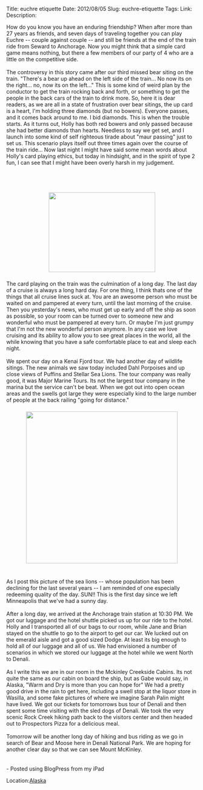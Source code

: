 Title: euchre etiquette
Date: 2012/08/05
Slug: euchre-etiquette
Tags: 
Link: 
Description: 


How do you know you have an enduring friendship?  When after more than 27 years as friends, and seven days of traveling together you can play Euchre -- couple against couple -- and still be friends at the end of the train ride from Seward to Anchorage.  Now you might think that a simple card game means nothing, but there a few members of our party of 4 who are a little on the competitive side.<br /><br />The controversy in this story came after our third missed bear siting on the train.  "There's a bear up ahead on the left side of the train... No now its on the right... no, now its on the left..."  This is some kind of weird plan by the conductor to get the train rocking back and forth, or something to get the people in the back cars of the train to drink more.  So, here it is dear readers, as we are all in a state of frustration over bear sitings, the up card is a heart, I'm holding three diamonds (but no bowers).  Everyone passes, and it comes back around to me.  I bid diamonds.  This is when the trouble starts.  As it turns out, Holly has both red bowers and only passed because she had better diamonds than hearts.  Needless to say we get set, and I launch into some kind of self righteous tirade about "maur passing" just to set us.  This scenario plays itself out three times again over the course of the train ride...  Now last night I might have said some mean words about Holly's card playing ethics, but today in hindsight, and in the spirit of type 2 fun, I can see that I might have been overly harsh in my judgement.<br /><br /><br /><br /><center><a href='https://picasaweb.google.com/116433235603763796408/InstantUpload#5773054740292003042'><img src='https://lh3.googleusercontent.com/--QmjSY4dcis/UB4Cswf9ZOI/AAAAAAAAAuI/29IDXmbLkyc/s288/1.jpg' border='0' width='281' height='210' style='margin:5px'></a></center><br />The card playing on the train was the culmination of a long day.  The last day of a cruise is always a long hard day.  For one thing, I think thats one of the things that all cruise lines suck at.  You are an awesome person who must be waited on and pampered at every turn, until the last morning of the cruise.  Then you yesterday's news, who must get up early and off the ship as soon as possible, so your room can be turned over to someone new and wonderful who must be pampered at every turn.   Or maybe I'm just grumpy that I'm not the new wonderful person anymore.  In any case we love cruising and its ability to allow you to see great places in the world, all the while knowing that you have a safe comfortable place to eat and sleep each night.<br /><br />We spent our day on a Kenai Fjord tour.   We had another day of wildlife sitings.  The new animals we saw today included Dahl Porpoises and up close views of Puffins and Stellar Sea Lions.  The tour company was really good, it was Major Marine Tours.  Its not the largest tour company in the marina but the service can't be beat.  When we got out into open ocean areas and the swells got large they were especially kind to the large number of people at the back railing "going for distance."<br /><br /><center><a href='https://picasaweb.google.com/116433235603763796408/InstantUpload#5773054789764538754'><img src='https://lh5.googleusercontent.com/-WzbeE1A-HNE/UB4CvozIYYI/AAAAAAAAAuQ/qVkFepDPMzA/s288/0.jpg' border='0' width='400' height='400' style='margin:5px'></a></center><br /><br />As I post this picture of the sea lions -- whose population has been declining for the last several years -- I am reminded of one especially redeeming quality of the day.  SUN!! This is the first day since we left Minneapolis that we've had a sunny day.<br /><br />After a long day, we arrived at the Anchorage train station at 10:30 PM.  We got our luggage and the hotel shuttle picked us up for our ride to the hotel.  Holly and I transported all of our bags to our room, while Jane and Brian stayed on the shuttle to go to the airport to get our car.  We lucked out on the emerald aisle and got a good sized Dodge.  At least its big enough to hold all of our luggage and all of us.  We had envisioned a number of scenarios in which we stored our luggage at the hotel while we went North to Denali.<br /><br />As I write this we are in our room in the Mckinley Creekside Cabins.  Its not quite the same as our cabin on board the ship, but as Gabe would say, in Alaska, "Warm and Dry is more than you can hope for"  We had a pretty good drive in the rain to get here, including a swell stop at the liquor store in Wasilla, and some fake pictures of where we imagine Sarah Palin might have lived.  We got our tickets for tomorrows bus tour of Denali and then spent some time visiting with the sled dogs of Denali.  We took the very scenic Rock Creek hiking path back to the visitors center and then headed out to Prospectors Pizza for a delicious meal.<br /><br />Tomorrow will be another long day of hiking and bus riding as we go in search of Bear and Moose here in Denali National Park.  We are hoping for another clear day so that we can see Mount McKinley.<br /><br /><br />- Posted using BlogPress from my iPad<br /><p class='blogpress_location'>Location:<a href='http://maps.google.com/maps?q=Alaska&z=10'>Alaska</a></p>
